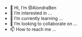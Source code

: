- 👋 Hi, I’m @AlondraBen
- 👀 I’m interested in ...
- 🌱 I’m currently learning ...
- 💞️ I’m looking to collaborate on ...
- 📫 How to reach me ...

<!---
AlondraBen/AlondraBen is a ✨ special ✨ repository because its `README.md` (this file) appears on your GitHub profile.
You can click the Preview link to take a look at your changes.
--->
